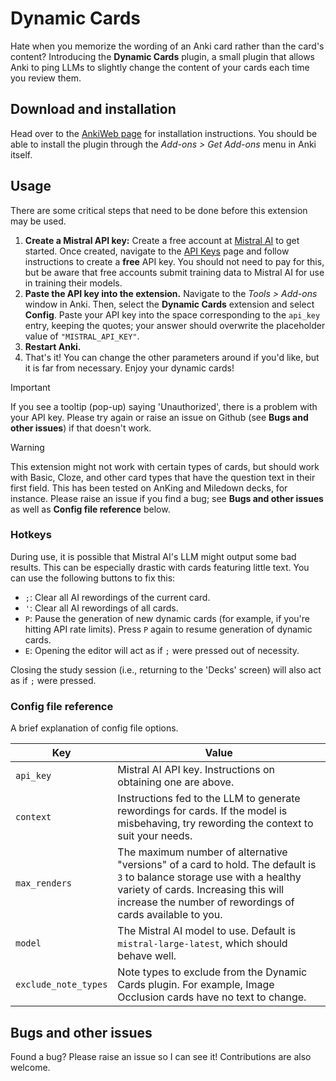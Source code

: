 # Dynamic Cards

Hate when you memorize the wording of an Anki card rather than the card's
content? Introducing the **Dynamic Cards** plugin, a small plugin
that allows Anki to ping LLMs to slightly change the content of your cards
each time you review them.

## Download and installation

Head over to the [AnkiWeb page](https://ankiweb.net/shared/info/1902186394)
for installation instructions. You should be able to install the plugin
through the *Add-ons > Get Add-ons* menu in Anki itself.

## Usage

There are some critical steps that need to be done before this extension may
be used.

1. **Create a Mistral API key:** Create a free account at
   [Mistral AI](https://console.mistral.ai/) to get started. Once created,
   navigate to the [API Keys](https://console.mistral.ai/api-keys/) page
   and follow instructions to create a **free** API key. You should not need
   to pay for this, but be aware that free accounts submit training data to
   Mistral AI for use in training their models.
2. **Paste the API key into the extension.** Navigate to the *Tools > Add-ons*
   window in Anki. Then, select the **Dynamic Cards** extension and select
   **Config**. Paste your API key into the space corresponding to the `api_key`
   entry, keeping the quotes; your answer should overwrite the placeholder value
   of `"MISTRAL_API_KEY"`.
3. **Restart Anki.**
4. That's it! You can change the other parameters around if you'd like, but it
   is far from necessary. Enjoy your dynamic cards!

> [!IMPORTANT]
> If you see a tooltip (pop-up) saying 'Unauthorized', there is a problem with your API key. Please try again or raise an issue on Github (see **Bugs and other issues**) if that doesn't work.

> [!WARNING]
> This extension might not work with certain types of cards, but should work with Basic, Cloze, and other card types that have the question text in their first field. This has been tested on AnKing and Miledown decks, for instance. Please raise an issue if you find a bug; see **Bugs and other issues** as well as **Config file reference** below.

### Hotkeys

During use, it is possible that Mistral AI's LLM might output some bad results.
This can be especially drastic with cards featuring little text. You can use
the following buttons to fix this:

* `;`: Clear all AI rewordings of the current card.
* `'`: Clear all AI rewordings of all cards.
* `P`: Pause the generation of new dynamic cards (for example, if you're hitting API rate limits).
       Press `P` again to resume generation of dynamic cards.
* `E`: Opening the editor will act as if `;` were pressed out of necessity.

Closing the study session (i.e., returning to the 'Decks' screen) will also act as if `;` were pressed.

### Config file reference

A brief explanation of config file options.

| Key | Value |
| --- | ----- |
| `api_key` | Mistral AI API key. Instructions on obtaining one are above. |
| `context` | Instructions fed to the LLM to generate rewordings for cards. If the model is misbehaving, try rewording the context to suit your needs. |
| `max_renders` | The maximum number of alternative "versions" of a card to hold. The default is `3` to balance storage use with a healthy variety of cards. Increasing this will increase the number of rewordings of cards available to you. |
| `model` | The Mistral AI model to use. Default is `mistral-large-latest`, which should behave well. | 
| `exclude_note_types` | Note types to exclude from the Dynamic Cards plugin. For example, Image Occlusion cards have no text to change. |

## Bugs and other issues

Found a bug? Please raise an issue so I can see it! Contributions are also welcome.

